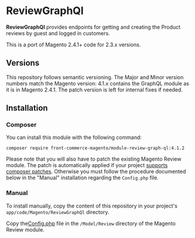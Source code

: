 # ReviewGraphQl

**ReviewGraphQl** provides endpoints for getting and creating the Product reviews by guest and logged in customers.

This is a port of Magento 2.4.1+ code for 2.3.x versions.

## Versions

This repository follows semantic versioning. The Major and Minor version numbers match the Magento version: 4.1.x contains the GraphQL module as it is in Magento 2.4.1. The patch version is left for internal fixes if needed.

## Installation

### Composer

You can install this module with the following command:
```
composer require front-commerce-magento/module-review-graph-ql:4.1.2
```

Please note that you will also have to patch the existing Magento Review module. The patch is automatically applied if your project [supports composer patches](https://github.com/cweagans/composer-patches). Otherwise you must follow the procedure documented below in the "Manual" installation regarding the `Config.php` file.

### Manual

To install manually, copy the content of this repository in your project's `app/code/Magento/ReviewGraphQl` directory.

Copy the[Config.php](https://github.com/magento/magento2/blob/32ed03cad4f2b2abc6ca6e5dc14885cd822c4508/app/code/Magento/Review/Model/Review/Config.php) file in the `/Model/Review` directory of the Magento Review module.
